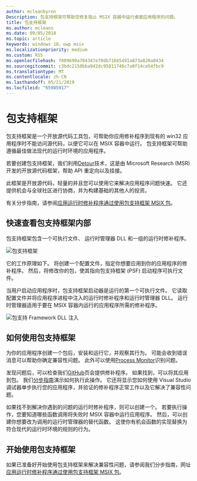 ```yaml
---
author: mcleanbyron
Description: 包支持框架可帮助您修复阻止 MSIX 容器中运行桌面应用程序的问题。
title: 包支持框架
ms.author: mcleans
ms.date: 09/05/2018
ms.topic: article
keywords: windows 10，uwp msix
ms.localizationpriority: medium
ms.custom: RS5
ms.openlocfilehash: f009690a704347e70db716b5491a873a820a0434
ms.sourcegitcommit: c3bdc2150bba942dc95811746c7a0f14ce54fbc9
ms.translationtype: MT
ms.contentlocale: zh-CN
ms.lasthandoff: 05/21/2019
ms.locfileid: "65985917"
---
```

# <a name="package-support-framework"></a>包支持框架

包支持框架是一个开放源代码工具包，可帮助你应用修补程序到现有的 win32 应用程序时不能访问源代码，以便它可以在 MSIX 容器中运行。 包支持框架可帮助遵循最佳做法现代的运行时环境的应用程序。

若要创建包支持框架，我们利用[Detour](https://www.microsoft.com/en-us/research/project/detours)技术，这是由 Microsoft Research (MSR) 开发的开放源代码框架，帮助 API 重定向以及挂接。

此框架是开放源代码，轻量的并且您可以使用它来解决应用程序问题快速。 它还提供机会与全球社区进行协商，并为构建基础的其他人的投资。

有关分步指南，请参阅[应用运行时修补程序通过使用包支持框架 MSIX 包](https://docs.microsoft.com/windows/uwp/porting/package-support-framework)。

## <a name="a-quick-look-inside-of-the-package-support-framework"></a>快速查看包支持框架内部

包支持框架包含一个可执行文件、 运行时管理器 DLL 和一组的运行时修补程序。

![包支持框架](images/package-support-framework.png)

它的工作原理如下。 将创建一个配置文件，指定你想要应用到你的应用程序的修补程序。 然后，将修改你的包，使其指向包支持框架 (PSF) 启动程序可执行文件。

当用户启动应用程序时，包支持框架启动器是运行的第一个可执行文件。 它读取配置文件并将应用程序进程中注入的运行时修补程序和运行时管理器 DLL。 运行时管理器适用于要在 MSIX 容器内运行的应用程序所需的修补程序。

![包支持 Framework DLL 注入](images/package-support-framework-2.png)

## <a name="how-to-use-the-package-support-framework"></a>如何使用包支持框架

为你的应用程序创建一个包后，安装和运行它，并观察其行为。 可能会收到错误消息可以帮助你确定兼容性问题。 此外可以使用[Process Monitor](https://docs.microsoft.com/sysinternals/downloads/procmon)识别问题。

发现问题后，可以检查我们[GitHub](https://github.com/Microsoft/MSIX-PackageSupportFramework/)页会提供修补程序。 如果找到，可以将其应用到包。 我们[分步指南](https://docs.microsoft.com/windows/uwp/porting/package-support-framework)演示如何执行此操作。 它还将显示您如何使用 Visual Studio 调试器单步执行您的应用程序，并验证的修补程序正常工作以及它解决了兼容性问题。

如果找不到解决你遇到的问题的运行时修补程序，则可以创建一个。 若要执行操作，您要知道哪些函数调用将失败时 MSIX 容器中运行应用程序。 然后，可以创建你想要改为调用的运行时管理器的替代函数。 这使你有机会函数的实现替换为符合现代的运行时环境的规则的行为。

## <a name="get-started-with-the-package-support-framework"></a>开始使用包支持框架

如果已准备好开始使用包支持框架来解决兼容性问题，请参阅我们分步指南，网址[应用运行时修补程序通过使用包支持框架 MSIX 包](https://docs.microsoft.com/windows/uwp/porting/package-support-framework)。
